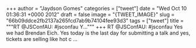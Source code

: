 
+++
author = "Jaydson Gomes"
categories = ["tweet"]
date = "Wed Oct 10 01:36:31 +0000 2012"
draft = false
image = "{TWEET_IMAGE}"
slug = "66b09ddce2fb2137a265fcd7ab9b74104fee93d3"
tags = ["tweet"]
title = """RT @JSConfAU: #jsconfau Y..."""
+++
RT @JSConfAU: #jsconfau Yes we had Brendan Eich. Yes today is the last day for submitting a talk and yes, tickets are selling like hot c ...

